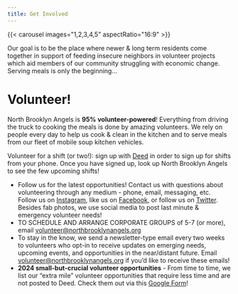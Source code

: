 ```yaml
---
title: Get Involved
---
```


{{< carousel images="1,2,3,4,5" aspectRatio="16:9" >}}

Our goal is to be the place where newer & long term residents come together in support of feeding insecure neighbors in volunteer projects which aid members of our community struggling with economic change. Serving meals is only the beginning…

# Volunteer!

North Brooklyn Angels is **95% volunteer-powered**! Everything from driving the truck to cooking the meals is done by amazing volunteers. We rely on people every day to help us cook & clean in the kitchen and to serve meals from our fleet of mobile soup kitchen vehicles.

Volunteer for a shift (or two!): sign up with [Deed](https://web.godeed.today/organization/5ba68de87e93fe6c785a6dcd) in order to sign up for shifts from your phone. Once you have signed up, look up North Brooklyn Angels to see the few upcoming shifts!

* Follow us for the latest opportunities! Contact us with questions about volunteering through any medium - phone, email, messaging, etc. Follow us on [Instagram](https://instagram.com/northbrooklynangels), like us on [Facebook](https://facebook.com/northbrooklynangels), or follow us on [Twitter](https://twitter.com/nbrooklynangels). Besides fab photos, we use social media to post last minute & emergency volunteer needs!
* TO SCHEDULE AND ARRANGE CORPORATE GROUPS of 5-7 (or more), email [volunteer@northbrooklynangels.org](mailto:volunteer@northbrooklynangels.org)
* To stay in the know, we send a newsletter-type email every two weeks to volunteers who opt-in to receive updates on emerging needs, upcoming events, and opportunities in the near/distant future. Email [volunteer@northbrooklynangels.org](mailto:volunteer@northbrooklynangels.org) if you’d like to receive these emails!
* **2024 small-but-crucial volunteer opportunities** - From time to time, we list our “extra mile” volunteer opportunities that require less time and are not posted to Deed. Check them out via this [Google Form](https://bit.ly/nba2024survey)!